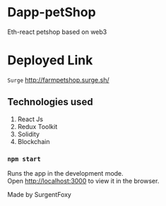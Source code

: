 # Dapp-petShop
Eth-react petshop based on web3

# Deployed Link

`Surge` http://farmpetshop.surge.sh/

## Technologies used

1. React Js
2. Redux Toolkit
3. Solidity 
4. Blockchain


### `npm start`

Runs the app in the development mode.\
Open [http://localhost:3000](http://localhost:3000) to view it in the browser.

Made by SurgentFoxy
